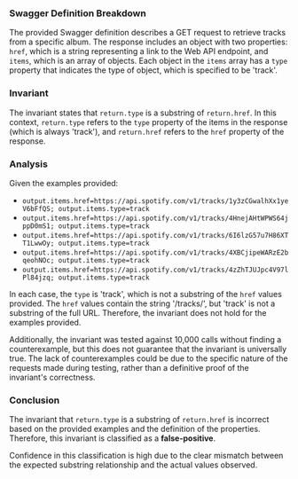 ### Swagger Definition Breakdown
The provided Swagger definition describes a GET request to retrieve tracks from a specific album. The response includes an object with two properties: `href`, which is a string representing a link to the Web API endpoint, and `items`, which is an array of objects. Each object in the `items` array has a `type` property that indicates the type of object, which is specified to be 'track'.

### Invariant
The invariant states that `return.type` is a substring of `return.href`. In this context, `return.type` refers to the `type` property of the items in the response (which is always 'track'), and `return.href` refers to the `href` property of the response.

### Analysis
Given the examples provided:
- `output.items.href=https://api.spotify.com/v1/tracks/1y3zCGwalhXx1yeV6bFfQS; output.items.type=track`
- `output.items.href=https://api.spotify.com/v1/tracks/4HnejAHtWPWS64jppD0mS1; output.items.type=track`
- `output.items.href=https://api.spotify.com/v1/tracks/6I6lzG57u7H86XTT1LwwOy; output.items.type=track`
- `output.items.href=https://api.spotify.com/v1/tracks/4XBCjipeWARzE2bqeohNOc; output.items.type=track`
- `output.items.href=https://api.spotify.com/v1/tracks/4zZhTJUJpc4V97lPl84jzq; output.items.type=track`

In each case, the `type` is 'track', which is not a substring of the `href` values provided. The `href` values contain the string '/tracks/', but 'track' is not a substring of the full URL. Therefore, the invariant does not hold for the examples provided. 

Additionally, the invariant was tested against 10,000 calls without finding a counterexample, but this does not guarantee that the invariant is universally true. The lack of counterexamples could be due to the specific nature of the requests made during testing, rather than a definitive proof of the invariant's correctness.

### Conclusion
The invariant that `return.type` is a substring of `return.href` is incorrect based on the provided examples and the definition of the properties. Therefore, this invariant is classified as a **false-positive**. 

Confidence in this classification is high due to the clear mismatch between the expected substring relationship and the actual values observed.
